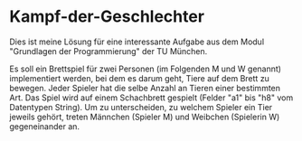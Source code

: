 # Kampf-der-Geschlechter
Dies ist meine Lösung für eine interessante Aufgabe aus dem Modul "Grundlagen der Programmierung" der TU München.

Es soll ein Brettspiel für zwei Personen (im Folgenden M und W genannt) implementiert
werden, bei dem es darum geht, Tiere auf dem Brett zu bewegen. Jeder Spieler hat
die selbe Anzahl an Tieren einer bestimmten Art. Das Spiel wird auf einem Schachbrett
gespielt (Felder "a1" bis "h8" vom Datentypen String). Um zu unterscheiden, zu welchem
Spieler ein Tier jeweils gehört, treten Männchen (Spieler M) und Weibchen (Spielerin W)
gegeneinander an.
